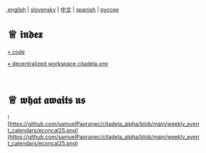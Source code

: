 [e͟n͟gl͟i͟s͟h͟](https://github.com/samuelPapranec/samuelPapranec/blob/main/README.md/) | [slovensky](https://github.com/samuelPapranec/samuelPapranec/blob/main/README_sk.md/) | [中文](https://github.com/samuelPapranec/samuelPapranec/blob/main/README_cn.md/) | [spanish](https://github.com/samuelPapranec/samuelPapranec/blob/main/README_es.md/) | [русски](https://github.com/samuelPapranec/samuelPapranec/blob/main/README_ru.md/) 
<br>
# ♕ 𝖎𝖓𝖉𝖊𝖝

[• code](https://github.com/samuelPapranec/code)

 [• decentralized workspace citadela.xmr](https://github.com/samuelPapranec/citadela_alpha)

<br>

# ♕ 𝖜𝖍𝖆𝖙 𝖆𝖜𝖆𝖎𝖙𝖘 𝖚𝖘

![https://github.com/samuelPapranec/citadela_alpha/blob/main/weekly_event_calendars/econcal25.png](https://github.com/samuelPapranec/citadela_alpha/blob/main/weekly_event_calendars/econcal25.png)
